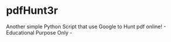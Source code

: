 # pdfHunt3r
Another simple Python Script that use Google to Hunt pdf online! - Educational Purpose Only - 
